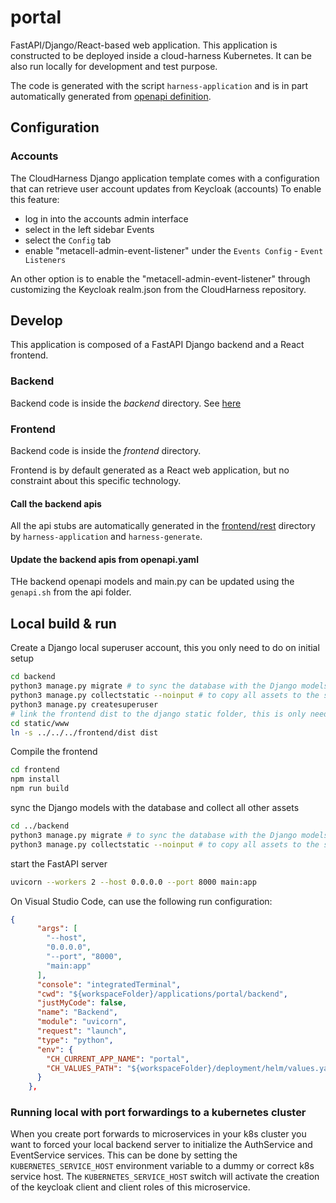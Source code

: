 # portal

FastAPI/Django/React-based web application.
This application is constructed to be deployed inside a cloud-harness Kubernetes.
It can be also run locally for development and test purpose.

The code is generated with the script `harness-application` and is in part automatically generated 
from [openapi definition](./api/openapi.yaml).

## Configuration

### Accounts

The CloudHarness Django application template comes with a configuration that can retrieve user account updates from Keycloak (accounts)
To enable this feature:
* log in into the accounts admin interface
* select in the left sidebar Events
* select the `Config` tab
* enable "metacell-admin-event-listener" under the `Events Config` - `Event Listeners`

An other option is to enable the "metacell-admin-event-listener" through customizing the Keycloak realm.json from the CloudHarness repository.

## Develop

This application is composed of a FastAPI Django backend and a React frontend.

### Backend

Backend code is inside the *backend* directory.
See [here](backend/README.md#Develop)

### Frontend

Backend code is inside the *frontend* directory.

Frontend is by default generated as a React web application, but no constraint about this specific technology.

#### Call the backend apis
All the api stubs are automatically generated in the [frontend/rest](frontend/rest) directory by `harness-application`
and `harness-generate`.

#### Update the backend apis from openapi.yaml
THe backend openapi models and main.py can be updated using the `genapi.sh` from the api folder.

## Local build & run
Create a Django local superuser account, this you only need to do on initial setup
```bash
cd backend
python3 manage.py migrate # to sync the database with the Django models
python3 manage.py collectstatic --noinput # to copy all assets to the static folder
python3 manage.py createsuperuser
# link the frontend dist to the django static folder, this is only needed once, frontend updates will automatically be applied
cd static/www
ln -s ../../../frontend/dist dist
```


Compile the frontend
```bash
cd frontend
npm install
npm run build
```


sync the Django models with the database and collect all other assets
```bash
cd ../backend
python3 manage.py migrate # to sync the database with the Django models
python3 manage.py collectstatic --noinput # to copy all assets to the static folder
```

start the FastAPI server
```bash
uvicorn --workers 2 --host 0.0.0.0 --port 8000 main:app
```

On Visual Studio Code, can use the following run configuration:

```json
{
      "args": [
        "--host",
        "0.0.0.0",
        "--port", "8000",
        "main:app"
      ],
      "console": "integratedTerminal",
      "cwd": "${workspaceFolder}/applications/portal/backend",
      "justMyCode": false,
      "name": "Backend",
      "module": "uvicorn",
      "request": "launch",
      "type": "python",
      "env": {
        "CH_CURRENT_APP_NAME": "portal",
        "CH_VALUES_PATH": "${workspaceFolder}/deployment/helm/values.yaml"
      }
    },
```


### Running local with port forwardings to a kubernetes cluster
When you create port forwards to microservices in your k8s cluster you want to forced your local backend server to initialize
the AuthService and EventService services.
This can be done by setting the `KUBERNETES_SERVICE_HOST` environment variable to a dummy or correct k8s service host.
The `KUBERNETES_SERVICE_HOST` switch will activate the creation of the keycloak client and client roles of this microservice.
